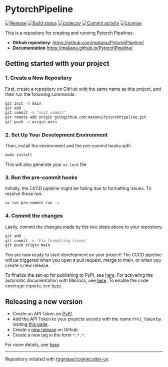 # PytorchPipeline

[![Release](https://img.shields.io/github/v/release/makanu/PytorchPipeline)](https://img.shields.io/github/v/release/makanu/PytorchPipeline)
[![Build status](https://img.shields.io/github/actions/workflow/status/makanu/PytorchPipeline/main.yml?branch=main)](https://github.com/makanu/PytorchPipeline/actions/workflows/main.yml?query=branch%3Amain)
[![codecov](https://codecov.io/gh/makanu/PytorchPipeline/branch/main/graph/badge.svg)](https://codecov.io/gh/makanu/PytorchPipeline)
[![Commit activity](https://img.shields.io/github/commit-activity/m/makanu/PytorchPipeline)](https://img.shields.io/github/commit-activity/m/makanu/PytorchPipeline)
[![License](https://img.shields.io/github/license/makanu/PytorchPipeline)](https://img.shields.io/github/license/makanu/PytorchPipeline)

This is a repository for creating and running Pytorch Pipelines.

- **Github repository**: <https://github.com/makanu/PytorchPipeline/>
- **Documentation** <https://makanu.github.io/PytorchPipeline/>

## Getting started with your project

### 1. Create a New Repository

First, create a repository on GitHub with the same name as this project, and then run the following commands:

```bash
git init -b main
git add .
git commit -m "init commit"
git remote add origin git@github.com:makanu/PytorchPipeline.git
git push -u origin main
```

### 2. Set Up Your Development Environment

Then, install the environment and the pre-commit hooks with

```bash
make install
```

This will also generate your `uv.lock` file

### 3. Run the pre-commit hooks

Initially, the CI/CD pipeline might be failing due to formatting issues. To resolve those run:

```bash
uv run pre-commit run -a
```

### 4. Commit the changes

Lastly, commit the changes made by the two steps above to your repository.

```bash
git add .
git commit -m 'Fix formatting issues'
git push origin main
```

You are now ready to start development on your project!
The CI/CD pipeline will be triggered when you open a pull request, merge to main, or when you create a new release.

To finalize the set-up for publishing to PyPI, see [here](https://fpgmaas.github.io/cookiecutter-uv/features/publishing/#set-up-for-pypi).
For activating the automatic documentation with MkDocs, see [here](https://fpgmaas.github.io/cookiecutter-uv/features/mkdocs/#enabling-the-documentation-on-github).
To enable the code coverage reports, see [here](https://fpgmaas.github.io/cookiecutter-uv/features/codecov/).

## Releasing a new version

- Create an API Token on [PyPI](https://pypi.org/).
- Add the API Token to your projects secrets with the name `PYPI_TOKEN` by visiting [this page](https://github.com/makanu/PytorchPipeline/settings/secrets/actions/new).
- Create a [new release](https://github.com/makanu/PytorchPipeline/releases/new) on Github.
- Create a new tag in the form `*.*.*`.

For more details, see [here](https://fpgmaas.github.io/cookiecutter-uv/features/cicd/#how-to-trigger-a-release).

---

Repository initiated with [fpgmaas/cookiecutter-uv](https://github.com/fpgmaas/cookiecutter-uv).
